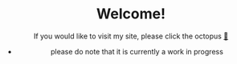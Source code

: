 <div align="center">
  <h1>Welcome!</h1>
  
  If you would like to visit my site, please click the octopus [:octopus:](https://btschumacher19.github.io/personal-site/)
  * please do note that it is currently a work in progress
</div>


